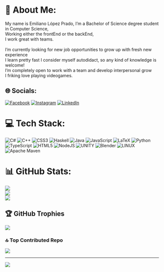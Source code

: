# 💫 About Me:
My name is Emiliano López Prado, I’m a Bachelor of Science degree student in Computer Science,<br>Working either the frontEnd or the backEnd,<br>I work great with teams.<br><br>I’m currently looking for new job opportunities to grow up with fresh new experience<br>I learn pretty fast I consider myself autodidact, so any kind of knowledge is welcome!<br>I’m completely open to work with a team and develop interpersonal grow <br> I friking love playing videogames.


## 🌐 Socials:
[![Facebook](https://img.shields.io/badge/Facebook-%231877F2.svg?logo=Facebook&logoColor=white)](https://www.facebook.com/SrSujeto) [![Instagram](https://img.shields.io/badge/Instagram-%23E4405F.svg?logo=Instagram&logoColor=white)](https://www.instagram.com/emi_935/) [![LinkedIn](https://img.shields.io/badge/LinkedIn-%230077B5.svg?logo=linkedin&logoColor=white)](https://linkedin.com/in/emiliano-lopez-prado/) 

# 💻 Tech Stack:
![C#](https://img.shields.io/badge/c%23-%23239120.svg?style=flat&logo=c-sharp&logoColor=white) ![C++](https://img.shields.io/badge/c++-%2300599C.svg?style=flat&logo=c%2B%2B&logoColor=white) ![CSS3](https://img.shields.io/badge/css3-%231572B6.svg?style=flat&logo=css3&logoColor=white) ![Haskell](https://img.shields.io/badge/Haskell-5e5086?style=flat&logo=haskell&logoColor=white) ![Java](https://img.shields.io/badge/java-%23ED8B00.svg?style=flat&logo=java&logoColor=white) ![JavaScript](https://img.shields.io/badge/javascript-%23323330.svg?style=flat&logo=javascript&logoColor=%23F7DF1E) ![LaTeX](https://img.shields.io/badge/latex-%23008080.svg?style=flat&logo=latex&logoColor=white) ![Python](https://img.shields.io/badge/python-3670A0?style=flat&logo=python&logoColor=ffdd54) ![TypeScript](https://img.shields.io/badge/typescript-%23007ACC.svg?style=flat&logo=typescript&logoColor=white) ![HTML5](https://img.shields.io/badge/html5-%23E34F26.svg?style=flat&logo=html5&logoColor=white) ![NodeJS](https://img.shields.io/badge/node.js-6DA55F?style=flat&logo=node.js&logoColor=white) ![UNITY](https://img.shields.io/badge/Unity-%2320232a.svg?style=flat&logo=unity&logoColor=white) ![Blender](https://img.shields.io/badge/blender-%23F5792A.svg?style=flat&logo=blender&logoColor=white) ![LINUX](https://img.shields.io/badge/Linux-FCC624?style=flat&logo=linux&logoColor=black) ![Apache Maven](https://img.shields.io/badge/Apache%20Maven-C71A36?style=flat&logo=Apache%20Maven&logoColor=white)
# 📊 GitHub Stats:
![](https://github-readme-stats.vercel.app/api?username=SrSujeto55&theme=gotham&hide_border=true&include_all_commits=true&count_private=true)<br/>
![](https://github-readme-streak-stats.herokuapp.com/?user=SrSujeto55&theme=gotham&hide_border=true)<br/>
![](https://github-readme-stats.vercel.app/api/top-langs/?username=SrSujeto55&theme=gotham&hide_border=true&include_all_commits=true&count_private=true&layout=compact)

## 🏆 GitHub Trophies
![](https://github-profile-trophy.vercel.app/?username=SrSujeto55&theme=monokai&no-frame=false&no-bg=false&margin-w=4)

### 🔝 Top Contributed Repo
![](https://github-contributor-stats.vercel.app/api?username=SrSujeto55&limit=5&theme=monokai&combine_all_yearly_contributions=true)

---
[![](https://visitcount.itsvg.in/api?id=SrSujeto55&icon=5&color=0)](https://visitcount.itsvg.in)

<!-- Proudly created with GPRM ( https://gprm.itsvg.in ) -->
